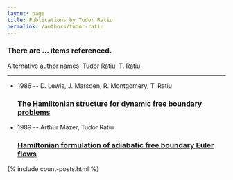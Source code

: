 ```yaml
---
layout: page
title: Publications by Tudor Ratiu
permalink: /authors/tudor-ratiu
---
```


<h3 id="number-posts">There are ... items referenced.</h3>
<p id='info-authors'>Alternative author names: Tudor Ratiu, T. Ratiu.</p>
<hr />
<ul class="post-list">
<li><span class='post-meta'>1986 -- D. Lewis, J. Marsden, R. Montgomery, T. Ratiu</span><h3><a class='post-link' href="{{ site.baseurl }}/the-hamiltonian-structure-for-dynamic-free-boundary-problems">The Hamiltonian structure for dynamic free boundary problems</a></h3></li>
<li><span class='post-meta'>1989 -- Arthur Mazer, Tudor Ratiu</span><h3><a class='post-link' href="{{ site.baseurl }}/hamiltonian-formulation-of-adiabatic-free-boundary-euler-flows">Hamiltonian formulation of adiabatic free boundary Euler flows</a></h3></li>

</ul>
{% include count-posts.html %}
